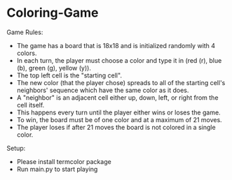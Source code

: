# Coloring-Game

Game Rules:

* The game has a board that is 18x18 and is initialized randomly with 4 colors. 
* In each turn, the player must choose a color and type it in (red (r), blue (b), green (g), yellow (y)).
* The top left cell is the "starting cell".
* The new color (that the player chose) spreads to all of the starting cell's neighbors' sequence which have the same color as it does. 
* A "neighbor" is an adjacent cell either up, down, left, or right from the cell itself. 
* This happens every turn until the player either wins or loses the game.
* To win, the board must be of one color and at a maximum of 21 moves. 
* The player loses if after 21 moves the board is not colored in a single color.

Setup:
* Please install termcolor package
* Run main.py to start playing